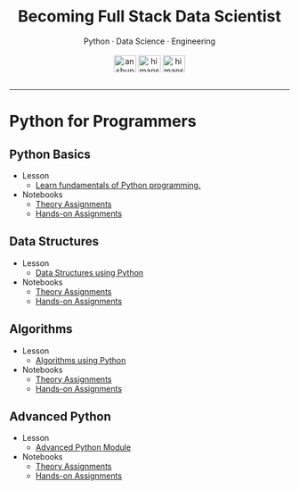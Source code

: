 <div align="center">
<h1>Becoming Full Stack Data Scientist</h1>
Python · Data Science · Engineering
</div>
<br>

<div align="center">
    <a href="https://twitter.com/anshupy" target="blank"><img align="center" src="https://raw.githubusercontent.com/rahuldkjain/github-profile-readme-generator/master/src/images/icons/Social/twitter.svg" alt="anshupy" height="30" width="40" /></a>
    <a href="https://linkedin.com/in/047himanshu" target="blank"><img align="center" src="https://raw.githubusercontent.com/rahuldkjain/github-profile-readme-generator/master/src/images/icons/Social/linked-in-alt.svg" alt="himanshup" height="30" width="40" /></a>
    <a href="https://github.com/myselfhimanshu" target="blank"><img align="center" src="https://raw.githubusercontent.com/rahuldkjain/github-profile-readme-generator/master/src/images/icons/Social/github.svg" alt="himanshup" height="30" width="40" /></a>

</div>

<br>
<hr>

# Python for Programmers

## Python Basics

- Lesson
  - [Learn fundamentals of Python programming.]()
- Notebooks
  - [Theory Assignments]()
  - [Hands-on Assignments]()

## Data Structures

- Lesson
  - [Data Structures using Python]()
- Notebooks
  - [Theory Assignments]()
  - [Hands-on Assignments]()

## Algorithms

- Lesson
  - [Algorithms using Python]()
- Notebooks
  - [Theory Assignments]()
  - [Hands-on Assignments]()

## Advanced Python

- Lesson
  - [Advanced Python Module]()
- Notebooks
  - [Theory Assignments]()
  - [Hands-on Assignments]()


